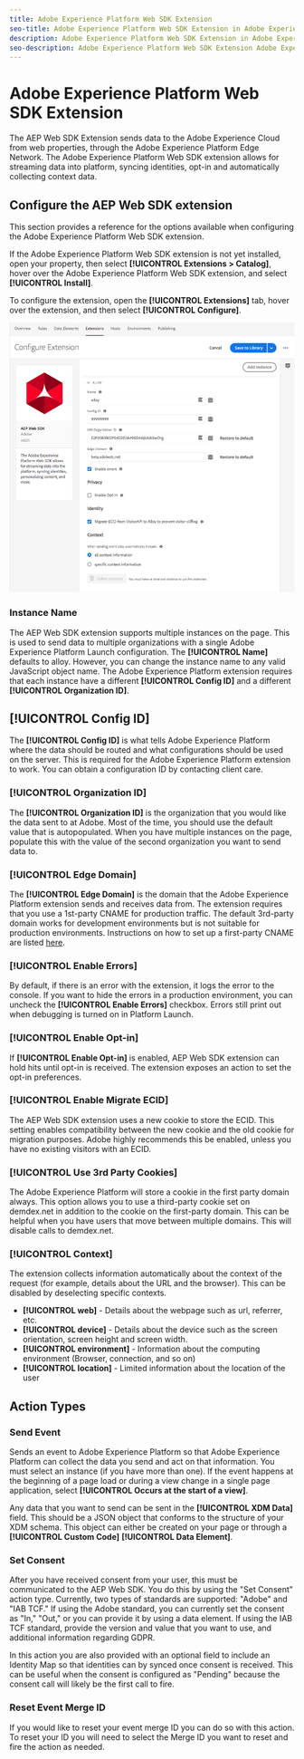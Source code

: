 ```yaml
---
title: Adobe Experience Platform Web SDK Extension
seo-title: Adobe Experience Platform Web SDK Extension in Adobe Experience Platform Launch
description: Adobe Experience Platform Web SDK Extension in Adobe Experience Platform Launch
seo-description: Adobe Experience Platform Web SDK Extension Adobe Experience Platform Launch
---
```


# Adobe Experience Platform Web SDK Extension

The AEP Web SDK Extension sends data to the Adobe Experience Cloud from web properties, through the Adobe Experience Platform Edge Network. The Adobe Experience Platform Web SDK extension allows for streaming data into platform, syncing identities, opt-in and automatically collecting context data. 

## Configure the AEP Web SDK extension

This section provides a reference for the options available when configuring the Adobe Experience Platform Web SDK extension.

If the Adobe Experience Platform Web SDK extension is not yet installed, open your property, then select **[!UICONTROL Extensions > Catalog]**, hover over the Adobe Experience Platform Web SDK extension, and select **[!UICONTROL Install]**.

To configure the extension, open the **[!UICONTROL Extensions]** tab, hover over the extension, and then select **[!UICONTROL Configure]**.

![](/help/assets/ext-aep-config.png)

### Instance Name

The AEP Web SDK extension supports multiple instances on the page. This is used to send data to multiple organizations with a single Adobe Experience Platform Launch configuration. The **[!UICONTROL Name]** defaults to alloy. However, you can change the instance name to any valid JavaScript object name. The Adobe Experience Platform extension requires that each instance have a different **[!UICONTROL Config ID]** and a different **[!UICONTROL Organization ID]**. 

## **[!UICONTROL Config ID]**

The **[!UICONTROL Config ID]** is what tells Adobe Experience Platform where the data should be routed and what configurations should be used on the server. This is required for the Adobe Experience Platform extension to work. You can obtain a configuration ID by contacting client care. 


### **[!UICONTROL Organization ID]**

The **[!UICONTROL Organization ID]** is the organization that you would like the data sent to at Adobe. Most of the time, you should use the default value that is autopopulated. When you have multiple instances on the page,  populate this with the value of the second organization you want to send data to. 

### **[!UICONTROL Edge Domain]**

The **[!UICONTROL Edge Domain]** is the domain that the Adobe Experience Platform extension sends and receives data from. The extension requires that you use a 1st-party CNAME for production traffic. The default 3rd-party domain works for development environments but is not suitable for production environments. Instructions on how to set up a first-party CNAME are listed [here](https://docs.adobe.com/content/help/en/core-services/interface/ec-cookies/cookies-first-party.html). 

### **[!UICONTROL Enable Errors]**

By default, if there is an error with the extension, it logs the error to the console. If you want to hide the errors in a production environment, you can uncheck the **[!UICONTROL Enable Errors]** checkbox. Errors still print out when debugging is turned on in Platform Launch. 

### **[!UICONTROL Enable Opt-in]**

If **[!UICONTROL Enable Opt-in]** is enabled, AEP Web SDK extension can hold hits until opt-in is received. The extension exposes an action to set the opt-in preferences. 

### **[!UICONTROL Enable Migrate ECID]**

The AEP Web SDK extension uses a new cookie to store the ECID. This setting enables compatibility between the new cookie and the old cookie for migration purposes. Adobe highly recommends this be enabled, unless you have no existing visitors with an ECID. 

### **[!UICONTROL Use 3rd Party Cookies]**

The Adobe Experience Platform will store a cookie in the first party domain always. This option allows you to use a third-party cookie set on demdex.net in addition to the cookie on the first-party domain. This can be helpful when you have users that move between multiple domains. This will disable calls to demdex.net. 

### **[!UICONTROL Context]**

The extension collects information automatically about the context of the request (for example, details about the URL and the browser). This can be disabled by deselecting specific contexts. 

- **[!UICONTROL web]** - Details about the webpage such as url, referrer, etc. 
- **[!UICONTROL device]** - Details about the device such as the screen orientation, screen height and screen width.
- **[!UICONTROL environment]** - Information about the computing environment (Browser, connection, and so on)
- **[!UICONTROL location]** - Limited information about the location of the user

## Action Types

### Send Event

Sends an event to Adobe Experience Platform so that Adobe Experience Platform can collect the data you send and act on that information. You must select an instance (if you have more than one). If the event happens at the beginning of a page load or during a view change in a single page application, select **[!UICONTROL Occurs at the start of a view]**. 

Any data that you want to send can be sent in the **[!UICONTROL XDM Data]** field. This should be a JSON object that conforms to the structure of your XDM schema. This object can either be created on your page or through a **[!UICONTROL Custom Code]** **[!UICONTROL Data Element]**.

### Set Consent

After you have received consent from your user, this must be communicated to the AEP Web SDK. You do this by using the "Set Consent" action type. Currently, two types of standards are supported: "Adobe" and "IAB TCF." If using the Adobe standard, you can currently set the consent as "In," "Out," or you can provide it by using a data element. If using the IAB TCF standard, provide the version and value that you want to use, and additional information regarding GDPR. 

In this action you are also provided with an optional field to include an Identity Map so that identities can by synced once consent is received. This can be useful when the consent is configured as "Pending" because the consent call will likely be the first call to fire. 

### Reset Event Merge ID

If you would like to reset your event merge ID you can do so with this action. To reset your ID you will need to select the Merge ID you want to reset and fire the action as needed.
